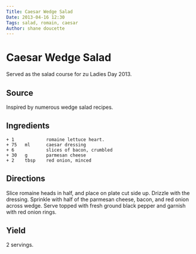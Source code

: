 ```yaml
---
Title: Caesar Wedge Salad  
Date: 2013-04-16 12:30  
Tags: salad, romain, caesar
Author: shane doucette  
---
```


# Caesar Wedge Salad
Served as the salad course for zu Ladies Day 2013.

## Source
Inspired by numerous wedge salad recipes.

## Ingredients
~~~~
+ 1            romaine lettuce heart.
+ 75   ml      caesar dressing
+ 6            slices of bacon, crumbled
+ 30   g       parmesan cheese
+ 2    tbsp    red onion, minced 
~~~~

## Directions
Slice romaine heads in half, and place on plate cut side up. Drizzle with 
the dressing. Sprinkle with half of the parmesan cheese, bacon, and red 
onion across wedge. Serve topped with fresh ground black pepper and 
garnish with red onion rings.

## Yield
2 servings.
